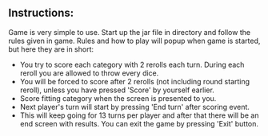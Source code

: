 ## Instructions:

Game is very simple to use. Start up the jar file in directory and follow the rules given in game. Rules and how to play will popup when game is started, but here they are in short:
* You try to score each category with 2 rerolls each turn. During each reroll you are allowed to throw every dice.
* You will be forced to score after 2 rerolls (not including round starting reroll), unless you have pressed 'Score' by yourself earlier.
* Score fitting category when the screen is presented to you.
* Next player's turn will start by pressing 'End turn' after scoring event.
* This will keep going for 13 turns per player and after that there will be an end screen with results. You can exit the game by pressing 'Exit' button.
